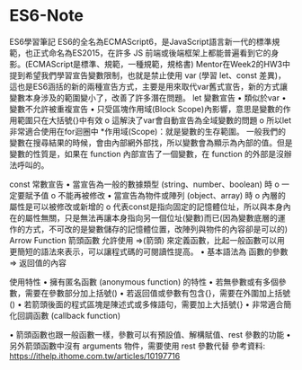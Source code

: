 # ES6-Note
ES6學習筆記
ES6的全名為ECMAScript6，是JavaScript語言新一代的標準規範，也正式命名為ES2015，在許多 JS 前端或後端框架上都能普遍看到它的身影。(ECMAScript是標準、規範，一種規範，規格書)
Mentor在Week2的HW3中提到希望我們學習宣告變數限制，也就是禁止使用 var (學習 let、const 差異)，這也是ES6涵括的新的兩種宣告方式，主要是用來取代var舊式宣告，新的方式讓變數本身涉及的範圍變小了，改善了許多潛在問題。
let 變數宣告
•	類似於var
•	變數不允許被重複宣告
•	只受區塊作用域(Block Scope)內影響，意思是變數的作用範圍只在大括號{}中有效
o	這解決了var會自動宣告為全域變數的問題
o	所以let非常適合使用在for迴圈中
*作用域(Scope)：就是變數的生存範圍。
一般我們的變數在搜尋結果的時候，會由內部網外部找，所以變數會為顯示為內部的值。但是變數的性質是，如果在 function 內部宣告了一個變數，在 function 的外部是沒辦法呼叫的。
	
const 常數宣告
•	當宣告為一般的數據類型 (string、number、boolean) 時
o	一定要賦予值
o	不能再被修改
•	當宣告為物件或陣列 (object、array) 時
o	內層的屬性是可以被修改或新增的
o	代表const是指向固定的記憶體位址，所以與本身內在的屬性無關，只是無法再讓本身指向另一個位址(變數)而已(因為變數底層的運作的方式，不可改的是變數儲存的記憶體位置，改陣列與物件的內容卻是可以的)
Arrow Function 箭頭函數
	允許使用 =>(箭頭) 來定義函數，比起一般函數可以用更簡短的語法來表示，可以讓程式碼的可閱讀性提高。
•	基本語法為 函數的參數 => 返回值的內容
 
使用特性
•	擁有匿名函數 (anonymous function) 的特性
•	若無參數或有多個參數，需要在參數部分加上括號()
•	若返回值或參數有包含{}，需要在外圍加上括號()
•	若箭頭後面的程式區塊是陳述式或多條語句，需要加上大括號{}
•	非常適合簡化回調函數 (callback function)
 
•	箭頭函數也跟一般函數一樣，參數可以有預設值、解構賦值、rest 參數的功能
•	另外箭頭函數中沒有 arguments 物件，需要使用 rest 參數代替
參考資料: https://ithelp.ithome.com.tw/articles/10197716


